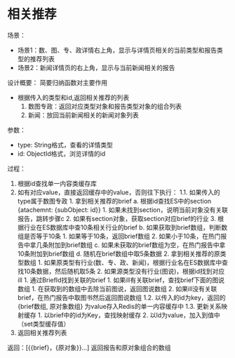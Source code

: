 <!-- 作者：胡铁平 -->
<!-- 日期：2019.12.08 -->

<!-- 先描述公共方法所使用的（已知的）业务场景 -->
# 相关推荐

场景：

- 场景1：数、图、专、政详情右上角，显示与详情页相关的当前类型和报告类型的推荐列表
- 场景2：新闻详情页的右上角，显示与当前新闻相关的报告

设计概要：
简要归纳函数对主要作用

- 根据传入的类型和id,返回相关推荐的列表
  1. 数图专政：返回对应类型对象和报告类型对象的组合列表
  2. 新闻：放回当前新闻相关的新闻对象列表

参数：

- type: String格式，查看的详情类型
- id: ObjectId格式，浏览详情的id

过程：

  1. 根据id查找单一内容类缓存库
  2. 如有对应value，直接返回缓存中的value，否则往下执行：
      1.1. 如果传入的type属于数图专政
         1. 拿到相关推荐的brief
            a. 根据id查找ES中的section {atachemnt: {subObject: id}}
               1. 如果未找到section，说明当前对象没有关联报告，跳转步骤c
               2. 如果有section对象，获取section对应brief的行业
               3. 根据行业在ES数据库中查10条相关行业的brief
            b. 如果获取到brief数组，判断数组是否等于10条
               1. 如果等于10条，返回brief数组
               2. 如果小于10条，在热门报告中拿几条附加到brief数组
            c. 如果未获取的brief数组为空，在热门报告中拿10条附加到brief数组
            d. 随机在brief数组中取5条数据
         2. 拿到相关推荐的原类型数组
            1. 如果原类型有行业(数、专、政、新闻)，根据行业名在ES数据库中查找10条数据，然后随机取5条
            2. 如果源类型没有行业(图说)，根据id找到对应ill
               1. 通过BriefId找到关联的brief
                  1. 如果ill有关联brief，查找brief下面的图说数组
                     1. 在获取到的数组中去除当前图说，返回图说数组
                  2. 如果ill没有关联brief，在热门报告中取图书然后返回图说数组
      1.2. 以传入的id为key，返回的{brief数组, 原对象数组} 为value存入Redis的单一内容缓存中
      1.3. 更新关系映射缓存
         1. 以brief中的id为Key，查找映射缓存
         2. 以Id为value，加入到值中（set类型缓存值）
  3. 返回相关推荐列表

返回：[{{brief}，{原对象}}...] 返回报告和原对象组合的数组
